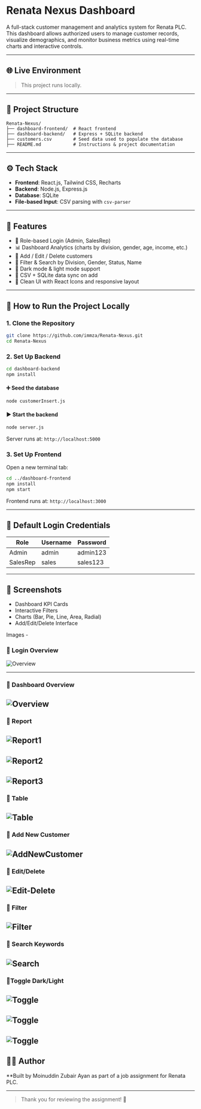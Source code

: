 # Renata Nexus Dashboard

A full-stack customer management and analytics system for Renata PLC. This dashboard allows authorized users to manage customer records, visualize demographics, and monitor business metrics using real-time charts and interactive controls.

---

## 🌐 Live Environment

> This project runs locally.

---

## 📁 Project Structure

```
Renata-Nexus/
├── dashboard-frontend/  # React frontend
├── dashboard-backend/   # Express + SQLite backend
├── customers.csv        # Seed data used to populate the database
├── README.md            # Instructions & project documentation
```

---

## ⚙️ Tech Stack

* **Frontend**: React.js, Tailwind CSS, Recharts
* **Backend**: Node.js, Express.js
* **Database**: SQLite
* **File-based Input**: CSV parsing with `csv-parser`

---

## 🚀 Features

* 🔐 Role-based Login (Admin, SalesRep)
* 📊 Dashboard Analytics (charts by division, gender, age, income, etc.)
* 👥 Add / Edit / Delete customers
* 🔎 Filter & Search by Division, Gender, Status, Name
* 🌙 Dark mode & light mode support
* 📁 CSV + SQLite data sync on add
* 🧾 Clean UI with React Icons and responsive layout

---

## 🧪 How to Run the Project Locally

### 1. Clone the Repository

```bash
git clone https://github.com/immza/Renata-Nexus.git
cd Renata-Nexus
```

### 2. Set Up Backend

```bash
cd dashboard-backend
npm install
```

#### ➕ Seed the database

```bash
node customerInsert.js
```

#### ▶️ Start the backend

```bash
node server.js
```

Server runs at: `http://localhost:5000`

### 3. Set Up Frontend

Open a new terminal tab:

```bash
cd ../dashboard-frontend
npm install
npm start
```

Frontend runs at: `http://localhost:3000`

---

## 🔐 Default Login Credentials

| Role     | Username | Password |
| -------- | -------- | -------- |
| Admin    | admin    | admin123 |
| SalesRep | sales    | sales123 |

---

## 📸 Screenshots

* Dashboard KPI Cards
* Interactive Filters
* Charts (Bar, Pie, Line, Area, Radial)
* Add/Edit/Delete Interface

Images - 

 
### 🔷 Login Overview
![Overview](./screenshots/login.png)

---

### 🔷 Dashboard Overview
![Overview](./screenshots/overview.png)
---

### 🔷 Report 
![Report1](./screenshots/report1.png)
---

![Report2](./screenshots/report2.png)
---

![Report3](./screenshots/report3.png)
---

### 🔷 Table 

![Table](./screenshots/table.png)
---

### 🔷 Add New Customer

![AddNewCustomer](./screenshots/addnew.png)
---

### 🔷 Edit/Delete
![Edit-Delete](./screenshots/editdelete.png)
---

### 🔷 Filter
![Filter](./screenshots/filter.png)
---

### 🔷 Search Keywords
![Search](./screenshots/search.png)
---

### 🔷Toggle Dark/Light
![Toggle](./screenshots/toggledark.png)
---

![Toggle](./screenshots/togglelight1.png)
---

![Toggle](./screenshots/togglelight2.png)
---





## 👨‍💻 Author

**Built by Moinuddin Zubair Ayan as part of a job assignment for Renata PLC.

---
> Thank you for reviewing the assignment! 🙌

